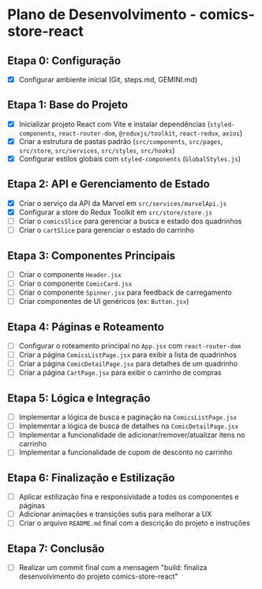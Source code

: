 # Plano de Desenvolvimento - comics-store-react

## Etapa 0: Configuração
- [x] Configurar ambiente inicial (Git, steps.md, GEMINI.md)

## Etapa 1: Base do Projeto
- [x] Inicializar projeto React com Vite e instalar dependências (`styled-components`, `react-router-dom`, `@reduxjs/toolkit`, `react-redux`, `axios`)
- [x] Criar a estrutura de pastas padrão (`src/components`, `src/pages`, `src/store`, `src/services`, `src/styles`, `src/hooks`)
- [x] Configurar estilos globais com `styled-components` (`GlobalStyles.js`)

## Etapa 2: API e Gerenciamento de Estado
- [x] Criar o serviço da API da Marvel em `src/services/marvelApi.js`
- [x] Configurar a store do Redux Toolkit em `src/store/store.js`
- [ ] Criar o `comicsSlice` para gerenciar a busca e estado dos quadrinhos
- [ ] Criar o `cartSlice` para gerenciar o estado do carrinho

## Etapa 3: Componentes Principais
- [ ] Criar o componente `Header.jsx`
- [ ] Criar o componente `ComicCard.jsx`
- [ ] Criar o componente `Spinner.jsx` para feedback de carregamento
- [ ] Criar componentes de UI genéricos (ex: `Button.jsx`)

## Etapa 4: Páginas e Roteamento
- [ ] Configurar o roteamento principal no `App.jsx` com `react-router-dom`
- [ ] Criar a página `ComicsListPage.jsx` para exibir a lista de quadrinhos
- [ ] Criar a página `ComicDetailPage.jsx` para detalhes de um quadrinho
- [ ] Criar a página `CartPage.jsx` para exibir o carrinho de compras

## Etapa 5: Lógica e Integração
- [ ] Implementar a lógica de busca e paginação na `ComicsListPage.jsx`
- [ ] Implementar a lógica de busca de detalhes na `ComicDetailPage.jsx`
- [ ] Implementar a funcionalidade de adicionar/remover/atualizar itens no carrinho
- [ ] Implementar a funcionalidade de cupom de desconto no carrinho

## Etapa 6: Finalização e Estilização
- [ ] Aplicar estilização fina e responsividade a todos os componentes e páginas
- [ ] Adicionar animações e transições sutis para melhorar a UX
- [ ] Criar o arquivo `README.md` final com a descrição do projeto e instruções

## Etapa 7: Conclusão
- [ ] Realizar um commit final com a mensagem "build: finaliza desenvolvimento do projeto comics-store-react"
